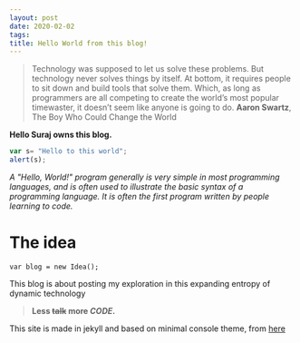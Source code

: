 ```yaml
---
layout: post
date: 2020-02-02
tags: 
title: Hello World from this blog!
---
```


> Technology was supposed to let us solve these problems. But technology never solves things by itself. At bottom, it requires people to sit down and build tools that solve them. Which, as long as programmers are all competing to create the world’s most popular timewaster, it doesn’t seem like anyone is going to do.
    **Aaron Swartz**, The Boy Who Could Change the World    

**Hello Suraj owns this blog.**

```javascript
var s= "Hello to this world";
alert(s);
```
_A "Hello, World!" program generally is very simple in most programming languages, and is often used to illustrate the basic syntax of a programming language. It is often the first program written by people learning to code._

# The idea
```
var blog = new Idea();
``` 
This blog is about posting my exploration in this expanding entropy of dynamic technology

> **Less ~~talk~~ more _CODE_.** 

This site is made in jekyll and based on minimal console theme, from [here](https://github.com/b2a3e8/jekyll-theme-console)
